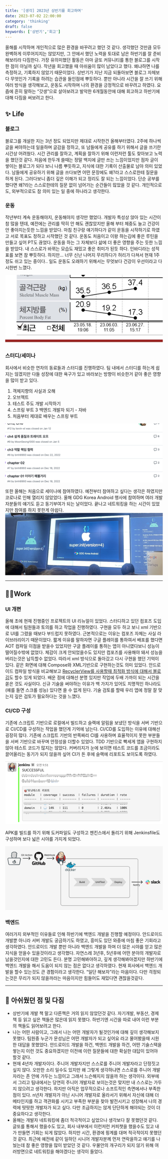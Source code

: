 ```yaml
---
title: '[생각] 2023년 상반기를 회고하며'
date: 2023-07-02 22:00:00
category: 'thinking'
draft: false
keywords: ['상반기','회고']
---
```


올해를 시작하며 개인적으로 많은 환경을 바꾸려고 했던 것 같다. 
생각했던 것만큼 모두 완벽하게 이루어지지는 않았지만, 그 안에서 했던 노력을 토대로 남은 하반기를 잘 준비해보리라 다짐한다.
가장 유의미했던 활동은 아마 글또 커뮤니티를 통한 블로그를 시작한 점이 아닐까 싶다. 작년을 회고했을 때 아쉬움이 많이 남았다고 했다. 
왜냐하면 나를 측정하고, 기록하지 않았기 때문이었다. 상반기가 지난 지금 되돌아보면 블로그 자체보다 무엇인가 기록을 하려는 습관을 들인점에 뿌듯하다. 
뿐만 아니라 시간을 잘 쓰기 위해 여러 방식을 생각해보고, 운동도 시작하며 나의 환경을 긍정적으로 바꾸려고 하였다. 
요즘에 흔히 말하는 “갓생”으로 살아보려고 발악한 6개월동안에 대해 회고하고 하반기에 대해 다짐을 써보려고 한다.

## ✨ Life
### 블로그
블로그를 개설한 지는 3년 정도 되었지만 제대로 시작한건 올해부터였다. 2주에 하나씩 글을 써야하는데 일을하며 글감을 정하고, 또 남들에게 공유를 하기 위해서 글을 쓰기란 시간상 어려웠다. 시간 관리를 잘하고, 계획을 잘하기 위해 이런저런 툴도 찾아보고 노력을 했던것 같다. 처음에 한두개 쓸때는 정말 백지에 글만 쓰는 느낌이었지만 점차 글이 쌓이는 블로그가 되다 보니 나름 뿌듯하고, 지식에 대한 기록이 산출물로 남아 의미 있었다. 남들에게 공유하기 위해 글을 쓰다보면 어떤 문장에도 왜?라고 스스로한테 질문을 하게 된다. 그러다보니 좀더 깊은 이해가 되고 정리도 잘 되는 느낌이었다. 단순 공부를 했다면 왜?라는 스스로한테의 질문 없이 넘어가는 순간들이 많았을 것 같다. 개인적으로도, 외부적으로도 참 의미 있는 일 중에 하나라고 생각한다. 

### 운동
작년부터 계속 운동해야지, 운동해야지 생각만 했었다. 개발자 특성상 앉아 있는 시간이 참 많을 텐데, 예전에는 관리를 딱히 안 해도 괜찮았지만 올해 부터 체중도 늘고 건강이 안 좋아지는듯한 느낌을 받았다. 마침 친구랑 얘기하다가 같이 운동을 시작하기로 하였고 서로 목표도 정하고 시작했던 것 같다. 운동도 처음이고 이왕 하는김에 좋은 루틴을 만들고 싶어 PT도 끊었다. 운동을 하는 그 자체보다 삶에 더 좋은 영향을 주는 듯한 느낌을 받았다. 내 스스로가 바뀌는 모습도 재밌고 좋은 취미가 된듯 하다. 인바디라는 성적표를 보면 참 뿌듯하다. 하지만… 너무 신난 나머지 무리하다가 허리가 다쳐서 현재 1주 정도 쉬고 있는 중이다.. 일도 운동도 오래하기 위해서는 무엇보다 건강이 우선이라고 다시한번 느꼈다.

<img src="../../assets/2023_first_half_2.jpeg">

### 스터디/세미나
회사에서 비슷한 연차의 동료들과 스터디를 진행하였다. 팀 내에서 스터디를 하는게 쉽지는 않겠지만 다들 성장에 대한 욕구가 있고 바라보는 방향이 비슷한거 같아 좋은 영향을 많이 받고 있다. 
1. 객체지향의 사실과 오해
2. 오브젝트
3. 테스트 주도 개발 시작하기
4. 스프링 부트 3 백엔드 개발자 되기 - 자바
5. 처음부터 제대로 배우는 스프링 부트

<img src="../../assets/2023_first_half_3.png">

또한 올해는 처음으로 세미나에 참여하였다. 예전부터 참여하고 싶다는 생각은 하였지만 코로나로 인해 열리지 않았었다. 올해 GDG Korea Android 행사에 참여하며 여러 개발자분들의 얘기도 듣고 동기부여가 되는 날이었다. 끝나고 네트워킹을 하는 시간이 있었지만 참여를 하지 못한게 아쉽다. 
<img src="../../assets/2023_first_half_1.jpeg">

---

## 👨‍💻Work
### UI 개편
올해 초에 현재 진행중인 프로젝트의 UI 리뉴얼이 있었다. 스터디하고 있던 컴포즈 도입에 대해서 팀원들과 토의를 하고 작업을 진행하였다. 구현을 모두 하고 보니 xml 기반으로 UI를 그렸을 때보다 부드럽지 못하였다. 근본적으로는 이유는 컴포즈 자체는 사실 라이브러리이기 때문이었다. 짧게 이유를 말하자면 구글 플레이를 통하여서 배포를 했다면 AOT 컴파일 이점을 받을수 있었지만 구글 플레이를 통하는 앱이 아니였다보니 성능이 떨어질수밖에 없었다. 체감이 크게 안되었을수도 있지만 컴포즈를 사용해야 돼서 성능을 버리는것은 납득할수 없었다. 따라서 xml 방식으로 돌아갔고 다시 구현을 했던 기억이 있다. 같은 화면에 대해 Compose와 XML기반으로 구현하는것도 의미 있었다. 안드로이드 컴파일 방식을 비교해보고 [RecyclerView를 사용할때 최적화 방식에 대해서 블로깅](https://munseong.dev/android/recyclerviewpool/)도 할수 있게 되었다. 배운 점에 대해선 분명 있지만 작업에 두배 가까이 되는 시간을 쏟은 것도 사실이다. 신규 기술을 써야하는 이유가 백 가지가 있어도 치명적인 하나라도 (예를 들면 스크롤 성능) 있다면 쓸 수 없게 된다. 기술 검토를 할때 우리 앱에 정말 잘 맞는지 깊은 검토가 필요하다는 것을 느꼈다.

### CI/CD 구성
기존에 스크립트 기반으로 로컬에서 빌드하고 슬랙에 알림을 보냈던 방식을 서버 기반으로 CI/CD를 구성하는 작업을 했던게 기억에 남는다. 
CI/CD를 도입하는 이유에 대해선 굉장히 많다. 기존에 스크립트 기반의 반쪽짜리 CI를 사용하며 효율적이지 못한 부분들을 서버 기반으로 바꾸며 안정성을 더할수 있었다. 
TDD 기반으로 빡세게 앱을 구현하지 않아 테스트 코드가 많지는 않았다. 커버리지가 눈에 보이면 테스트 코드를 조금이라도 끌어올리는 동기가 되지 않을까 싶어 CI가 돈 후에 슬랙에 리포트도 보이도록 하였다.

<img src="../../assets/2023_first_half_4.png">

APK를 빌드를 하기 위해 도커파일도 구성하고 젠킨스에서 돌리기 위해 Jenkinsfile도 구성하며 보다 넓은 시야를 가지게 되었다.

<img src="../../assets/2023_first_half_5.png">

### 백엔드 
여러가지 외부적인 이유들로 인해 하반기에 백엔드 개발을 진행할 예정이다. 안드로이드 개발뿐 아니라 서버 개발도 궁금하기도 하였고, 흥미도 있던 와중에 마침 좋은 기회라고 생각하였다. 안드로이드 개발 뿐만 아니라 백엔드 개발을 하며 더 많은 시야를 얻고 많은 지식을 얻을수 있을것이라고 생각했다. 자연스레 3년후, 5년후에 어떤 분야의 개발자로 남을것인지에 대한 고민도 든다. 분명 고민해봐야하고, 깊게 생각해봐야겠지만 하반기에 백엔드 개발을 해서 도움이 되지 않는 점은 없다고 생각하였다. 현재 회사에서 백엔드 개발을 할수 있는것도 큰 경험이라고 생각한다. “일단 해보자”라는 마음이다. 다만 걱정되는것은 무리가 되지 않을까라는 마음이지만 힘들어도 재밌다면 괜찮을것같다.

---

## 🙏 아쉬웠던 점 및 다짐
- 상반기에 개발 책 말고 다른책은 거의 읽지 않았던것 같다. 자기개발, 부동산, 경제 책 등 읽고 싶은 책들은 많은데 읽지 못했다. 하반기엔 시간을 따로 내어 이런 부분의 책들도 읽어보려고 한다.
- 나는 어떤 사람이고, 그래서 나는 어떤 개발자가 될것인가에 대해 깊이 생각해보지 못했다. 팀원중 누군가 문성님은 어떤 개발자가 되고 싶어요 라고 물어봤을때 시원한 대답을 못했었다. 안드로이드 개발을 하건, 백엔드 개발을 하건, 어떤 기술스택을 쌓는지 이런 것도 중요하겠지만 이전에 이런 질문들에 대한 확실한 대답이 있어야 할것 같다.
- 현재 4년차 개발자이다. 주니어 개발자지만 스스로를 주니어 개발자라고 단정짓고 싶지 않다. 오만한 소리 일수도 있지만 왜 그렇게 생각하냐면 스스로를 주니어 개발자라는 존 안에 가두는 느낌이고 그래서 느슨해지지 않을까 하는 생각이다. 외부에서 그리고 팀내에서는 당연히 주니어 개발자로 보이는것은 맞지만 내 스스로는 가두지 않으려고 생각한다. 하지만 아직은 업무적으로나 소프트적인 측면에서나 부족한 점이 있다. n년차 개발자가 아닌 시니어 개발자로 올라서기 위해서 자신에 대해 더 메타인지를 하고 객관화를 시키고 부족한 부분을 찾아 발전시키고 성장해서 나의 경력에 떳떳한 개발자가 되고 싶다. 다만 조급하지는 않게 단단하게 해야되는 것이 더 중요하다고 생각한다.
- 올해는 개발자 네트워킹에 좀더 적극적이고 싶었으나 생각보다 잘 못했던것 같다. 글또를 통해서 했을수도 있고, 회사 내부에서 이런저런 커피챗을 했을수도 있고 내가 만들면 기회는 되게 많았다. 하지만 시간, 환경에 핑계를 대며 적극적이지 못했던 것 같다. 최근에 예전에 같이 일하던 시니어 개발자분께 먼저 연락을하고 얘기를 나눴는데 참 좋은 영향을 많이 받았던 것 같다. 우물안의 개구리가 되지 않기 위해 여러방면으로 네트워킹을 해야겠다는 생각이 들었다.










